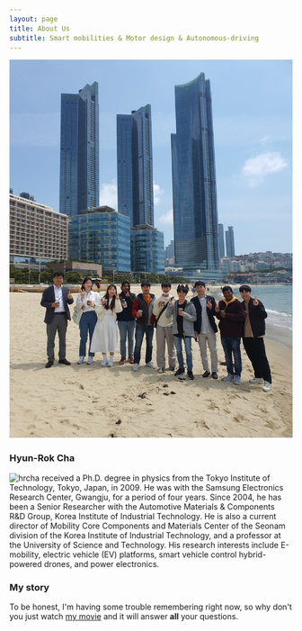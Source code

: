 ```yaml
---
layout: page
title: About Us
subtitle: Smart mobilities & Motor design & Autonomous-driving
---
```


![labpic](https://github.com/hrchalab/hrchalab.github.io/blob/master/assets/img/Aboutus.jpg?raw=true)

### Hyun-Rok Cha
![hrcha](https://github.com/hrchalab/hrchalab.github.io/blob/master/assets/img/hrcha.jpg?raw=true)
received a Ph.D. degree in physics from the Tokyo Institute of Technology, Tokyo, Japan, in 2009.
He was with the Samsung Electronics Research Center, Gwangju, for a period of four years.
Since 2004, he has been a Senior Researcher with the Automotive Materials \& Components R\&D Group, Korea Institute of Industrial Technology. 
He is also a current director of Mobility Core Components and Materials Center of the Seonam division of the Korea Institute of Industrial Technology, and a professor at the University of Science and Technology.
His research interests include E-mobility, electric vehicle (EV) platforms, smart vehicle control hybrid-powered drones, and power electronics.

### My story

To be honest, I'm having some trouble remembering right now, so why don't you just watch [my movie](https://en.wikipedia.org/wiki/The_Princess_Bride_%28film%29) and it will answer **all** your questions.
